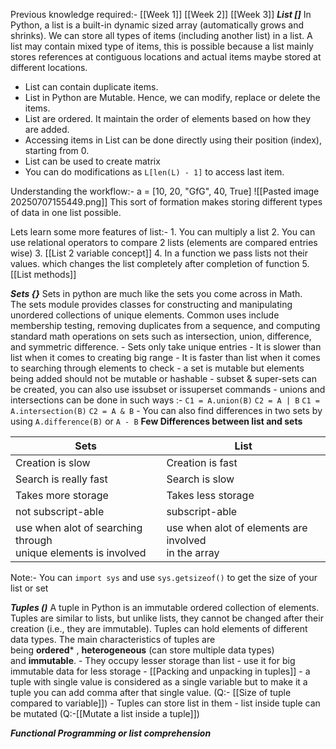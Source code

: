 Previous knowledge required:- [[Week 1]] [[Week 2]] [[Week 3]] 
***List []***
In Python, a list is a built-in dynamic sized array (automatically grows and shrinks). We can store all types of items (including another list) in a list. A list may contain mixed type of items, this is possible because a list mainly stores references at contiguous locations and actual items maybe stored at different locations.

- List can contain duplicate items.
- List in Python are Mutable. Hence, we can modify, replace or delete the items.
- List are ordered. It maintain the order of elements based on how they are added.
- Accessing items in List can be done directly using their position (index), starting from 0.
- List can be used to create matrix
- You can do modifications as `L[len(L) - 1]` to access last item.

Understanding the workflow:-
a = [10, 20, "GfG", 40, True]
![[Pasted image 20250707155449.png]]
This sort of formation makes storing different types of data in one list possible. 

Lets learn some more features of list:-
	1. You can multiply a list 
	2. You can use relational operators to compare 2 lists (elements are compared entries wise)
	3. [[List 2 variable concept]]
	4. In a function we pass lists not their values. which changes the list completely after completion of function
	5. [[List methods]]

***Sets {}***
Sets in python are much like the sets you come across in Math. The sets module provides classes for constructing and manipulating unordered collections of unique elements. Common uses include membership testing, removing duplicates from a sequence, and computing standard math operations on sets such as intersection, union, difference, and symmetric difference.
	- Sets only take unique entries 
	- It is slower than list when it comes to creating big range
	- It is faster than list when it comes to searching through elements to check
	- a set is mutable but elements being added should not be mutable or hashable
	- subset & super-sets can be created, you can also use issubset or issuperset commands
	- unions and intersections can be done in such ways :-
			`C1 = A.union(B)`
			`C2 = A | B`
			`C1 = A.intersection(B)`
			`C2 = A & B`
	- You can also find differences in two sets by using `A.difference(B)` or `A - B`
**Few Differences between list and sets**

| Sets                                                               | List                                                   |
| ------------------------------------------------------------------ | ------------------------------------------------------ |
| Creation is slow                                                   | Creation is fast                                       |
| Search is really fast                                              | Search is slow                                         |
| Takes more storage                                                 | Takes less storage                                     |
| not subscript-able                                                 | subscript-able                                         |
| use when alot of searching through <br>unique elements is involved | use when alot of elements are involved<br>in the array |

Note:- You can `import sys` and use `sys.getsizeof()` to get the size of your list or set

***Tuples ()***
A tuple in Python is an immutable ordered collection of elements. Tuples are similar to lists, but unlike lists, they cannot be changed after their creation (i.e., they are immutable). Tuples can hold elements of different data types. The main characteristics of tuples are being **ordered*** , **heterogeneous** (can store multiple data types) and **immutable**.
	- They occupy lesser storage than list
	- use it for big immutable data for less storage
	- [[Packing and unpacking in tuples]]
	- a tuple with single value is considered as a single variable but to make it a tuple you can add comma after that single value. (Q:- [[Size of tuple compared to variable]])
	- Tuples can store list in them
	- list inside tuple can be mutated (Q:-[[Mutate a list inside a tuple]])

***Functional Programming or list comprehension***
